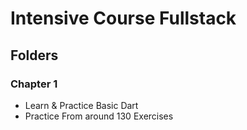 # Intensive Course Fullstack

## Folders
### Chapter 1
  - Learn & Practice Basic Dart
  - Practice From around 130 Exercises 
### 
